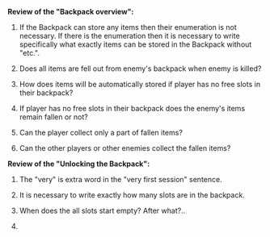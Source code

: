 **Review of the "Backpack overview":**

1. If the Backpack can store any items then their enumeration is not necessary. 
If there is the enumeration then it is necessary to write specifically what
exactly items can be stored in the Backpack without "etc.".

2. Does all items are fell out from enemy's backpack when enemy is killed?

3. How does items will be automatically stored if player has no free slots in their backpack?

4. If player has no free slots in their backpack does the enemy's items remain fallen or not?

5. Can the player collect only a part of fallen items?

6. Can the other players or other enemies collect the fallen items?

**Review of the "Unlocking the Backpack":**

1. The "very" is extra word in the "very first session" sentence.

2. It is necessary to write exactly how many slots are in the backpack.

3. When does the all slots start empty? After what?..

4. 
